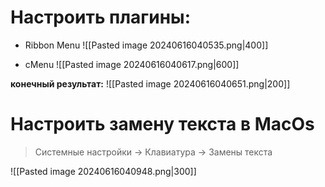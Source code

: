 # Настроить плагины:

- Ribbon Menu
![[Pasted image 20240616040535.png|400]]

- cMenu
![[Pasted image 20240616040617.png|600]]

**конечный результат:**
![[Pasted image 20240616040651.png|200]]


# Настроить замену текста в MacOs

> Системные настройки ->  Клавиатура ->  Замены текста

![[Pasted image 20240616040948.png|300]]

